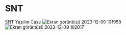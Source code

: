 # SNT
 SNT Yazılım Case
![Ekran görüntüsü 2023-12-09 101958](https://github.com/Batudisci/SNT/assets/68997082/972151e2-fe03-49f4-aa9c-5b01c8f737d1)
![Ekran görüntüsü 2023-12-09 102017](https://github.com/Batudisci/SNT/assets/68997082/06b551fb-378b-442b-ab23-592ede02509d)
